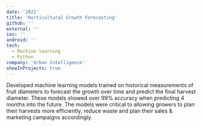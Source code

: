 ```yaml
---
date: '2022'
title: 'Horticultural Growth Forecasting'
github: ''
external: ''
ios: ''
android: ''
tech:
  - Machine learning
  - Python
company: 'Urban Intelligence'
showInProjects: true
---
```


Developed machine learning models trained on historical measurements of fruit diameters to forecast the growth over time and predict the final harvest diameter. These models showed over 99% accuracy when predicting 4 months into the future. The models were critical to allowing growers to plan their harvests more efficiently, reduce waste and plan their sales & marketing campaigns accordingly.
